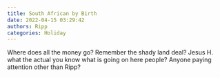 ```yaml
---
title: South African by Birth
date: 2022-04-15 03:29:42
authors: Ripp
categories: Holiday
---
```


 Where does all the money go?
Remember the shady land deal? Jesus H. what the actual you know what is going on here people? Anyone paying attention other than Ripp?